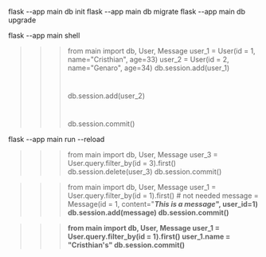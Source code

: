 flask --app main db init
flask --app main db migrate
flask --app main db upgrade

flask --app main shell

>>> from main import db, User, Message
>>> user_1 = User(id = 1, name="Cristhian", age=33)
>>> user_2 = User(id = 2, name="Genaro", age=34)
>>> db.session.add(user_1)
>>> # 
>>> db.session.add(user_2)
>>> # 
>>> db.session.commit()

flask --app main run --reload

>>> from main import db, User, Message
>>> user_3 = User.query.filter_by(id = 3).first()
>>> db.session.delete(user_3)
>>> db.session.commit()

>>> from main import db, User, Message
>>> user_1 = User.query.filter_by(id = 1).first() # not needed
>>> message = Message(id = 1, content="<b><i>This is a message</i><b>", user_id=1)
>>> db.session.add(message)
>>> db.session.commit()

>>> from main import db, User, Message
>>> user_1 = User.query.filter_by(id = 1).first()
>>> user_1.name = "Cristhian's"
>>> db.session.commit()
